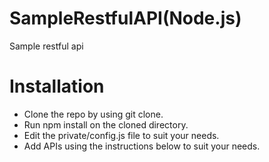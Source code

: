 # SampleRestfulAPI(Node.js)
Sample restful api

# Installation
* Clone the repo by using git clone.
* Run npm install on the cloned directory.
* Edit the private/config.js file to suit your needs.
* Add APIs using the instructions below to suit your needs.

